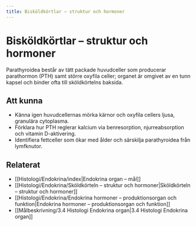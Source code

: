 ```yaml
---
title: Bisköldkörtlar – struktur och hormoner
---
```


# Bisköldkörtlar – struktur och hormoner

Parathyroidea består av tätt packade huvudceller som producerar parathormon (PTH) samt större oxyfila celler; organet är omgivet av en tunn kapsel och binder ofta till sköldkörtelns baksida.

## Att kunna
- Känna igen huvudcellernas mörka kärnor och oxyfila cellers ljusa, granulära cytoplasma.
- Förklara hur PTH reglerar kalcium via benresorption, njurreabsorption och vitamin D-aktivering.
- Identifiera fettceller som ökar med ålder och särskilja parathyroidea från lymfknutor.

## Relaterat
- [[Histologi/Endokrina/index|Endokrina organ – mål]]
- [[Histologi/Endokrina/Sköldkörteln – struktur och hormoner|Sköldkörteln – struktur och hormoner]]
- [[Histologi/Endokrina/Endokrina hormoner – produktionsorgan och funktion|Endokrina hormoner – produktionsorgan och funktion]]
- [[Målbeskrivning/3.4 Histologi Endokrina organ|3.4 Histologi Endokrina organ]]
